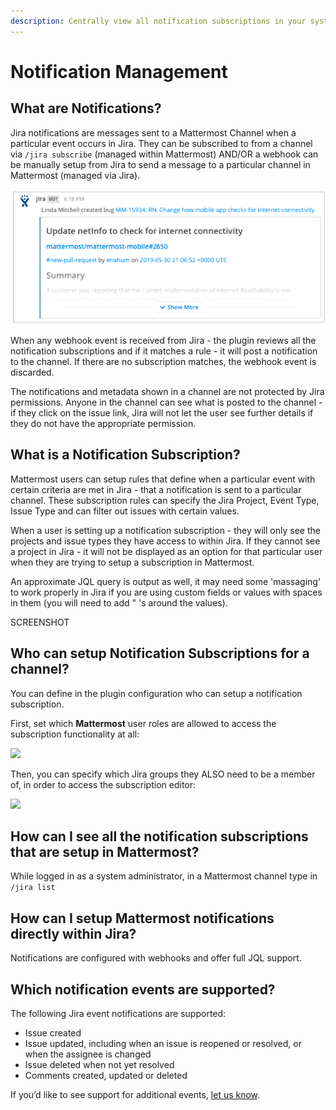 ```yaml
---
description: Centrally view all notification subscriptions in your system
---
```


# Notification Management

## What are Notifications?

Jira notifications are messages sent to a Mattermost Channel when a particular event occurs in Jira.  They can be subscribed to from a channel via `/jira subscribe` \(managed within Mattermost\) AND/OR a webhook can be manually setup from Jira to send a message to a particular channel in Mattermost \(managed via Jira\).

![This is a channel notification of a new bug that was created in Jira](../.gitbook/assets/image%20%287%29.png)

When any webhook event is received from Jira - the plugin reviews all the notification subscriptions and if it matches a rule - it will post a notification to the channel.  If there are no subscription matches, the webhook event is discarded. 

The notifications and metadata shown in a channel are not protected by Jira permissions.  Anyone in the channel can see what is posted to the channel -  if they click on the issue link, Jira will not let the user see further details if they do not have the appropriate permission.  

## What is a Notification Subscription?

Mattermost users can setup rules that define when a particular event with certain criteria are met in Jira - that a notification is sent to a particular channel.  These subscription rules can specify the Jira Project, Event Type, Issue Type and can filter out issues with certain values. 

When a user is setting up a notification subscription - they will only see the projects and issue types they have access to within Jira.  If they cannot see a project in Jira - it will not be displayed as an option for that particular user when they are trying to setup a subscription in Mattermost.

An approximate JQL query is output as well, it may need some 'massaging' to work properly in Jira if you are using custom fields or values with spaces in them \(you will need to add " 's around the values\). 

SCREENSHOT

## Who can setup Notification Subscriptions for a channel?

You can define in the plugin configuration who can setup a notification subscription.  

First, set which **Mattermost** user roles are allowed to access the subscription functionality at all:

![](../.gitbook/assets/image%20%282%29.png)

Then, you can specify which Jira groups they ALSO need to be a member of, in order to access the subscription editor:

![](../.gitbook/assets/image%20%286%29.png)

## How can I see all the notification subscriptions that are setup in Mattermost? 

While logged in as a system administrator, in a Mattermost channel type in `/jira list`

## How can I setup Mattermost notifications directly within Jira?

Notifications are configured with webhooks and offer full JQL support. 

## Which notification events are supported?

The following Jira event notifications are supported:

* Issue created
* Issue updated, including when an issue is reopened or resolved, or when the assignee is changed
* Issue deleted when not yet resolved
* Comments created, updated or deleted

If you’d like to see support for additional events, [let us know](https://mattermost.uservoice.com/forums/306457-general).

